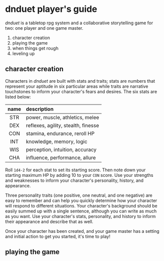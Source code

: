 # dnduet player's guide

*dnduet* is a tabletop rpg system and a collaborative storytelling game for two: one player and one game master.

1. character creation
2. playing the game
3. when things get rough
4. leveling up

## character creation

Characters in *dnduet* are built with stats and traits; stats are numbers that represent your aptitude in six particular areas while traits are narrative touchstones to inform your character's fears and desires. The six stats are listed below:

| name                                  | description                         |
|:-------------------------------------:|:----------------------------------- |
| <span title="strength">STR</span>     | power, muscle, athletics, melee     |
| <span title="dexterity">DEX</span>    | reflexes, agility, stealth, finesse |
| <span title="constitution">CON</span> | stamina, endurance, reroll HP       |
| <span title="intelligence">INT</span> | knowledge, memory, logic            |
| <span title="wisdom">WIS</span>       | perception, intuition, accuracy     |
| <span title="charisma">CHA</span>     | influence, performance, allure      |

Roll `1d4-2` for each stat to set its starting score. Then note down your starting maximum <span title="heart points">HP</span> by adding 10 to your `CON` score. Use your strengths and weaknesses to inform your character's personality, history, and appearance.

Three personality traits (one positive, one neutral, and one negative) are easy to remember and can help you quickly determine how your character will respond to different situations. Your character's background should be easily summed up with a single sentence, although you can write as much as you want. Use your character's stats, personality, and history to inform their appearance and describe that as well.

Once your character has been created, and your game master has a setting and initial action to get you started, it's time to play!

## playing the game

